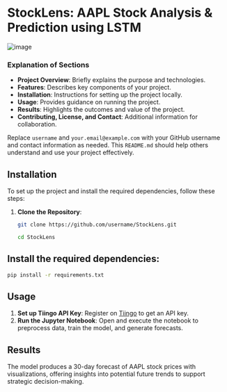 # StockLens: AAPL Stock Analysis & Prediction using LSTM

![image](https://github.com/user-attachments/assets/d27c446a-d642-42c8-9688-0b60282b6038)



### Explanation of Sections

- **Project Overview**: Briefly explains the purpose and technologies.
- **Features**: Describes key components of your project.
- **Installation**: Instructions for setting up the project locally.
- **Usage**: Provides guidance on running the project.
- **Results**: Highlights the outcomes and value of the project.
- **Contributing, License, and Contact**: Additional information for collaboration.

Replace `username` and `your.email@example.com` with your GitHub username and contact information as needed. This `README.md` should help others understand and use your project effectively.


## Installation

To set up the project and install the required dependencies, follow these steps:

1. **Clone the Repository**:
   ```bash
   git clone https://github.com/username/StockLens.git
   ```
    ```bash
   cd StockLens
   ```


## Install the required dependencies:
```bash
pip install -r requirements.txt
```


## Usage

1. **Set up Tiingo API Key**: Register on [Tiingo](https://www.tiingo.com/) to get an API key.
2. **Run the Jupyter Notebook**: Open and execute the notebook to preprocess data, train the model, and generate forecasts.



## Results
The model produces a 30-day forecast of AAPL stock prices with visualizations, offering insights into potential future trends to support strategic decision-making.
